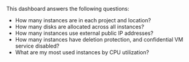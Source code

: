 This dashboard answers the following questions:

- How many instances are in each project and location?
- How many disks are allocated across all instances?
- How many instances use external public IP addresses?
- How many instances have deletion protection, and confidential VM service disabled?
- What are my most used instances by CPU utilization?
